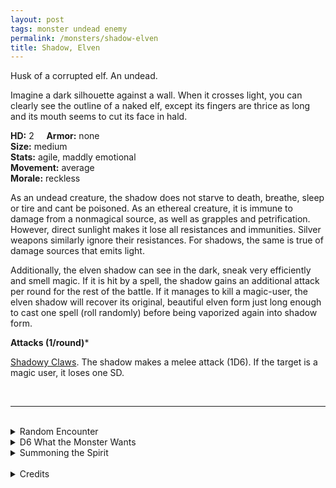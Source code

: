 ```yaml
---
layout: post
tags: monster undead enemy
permalink: /monsters/shadow-elven
title: Shadow, Elven
---
```


Husk of a corrupted elf. An undead.

Imagine a dark silhouette against a wall. When it crosses light, you can clearly see the outline of a naked elf, except its fingers are thrice as long and its mouth seems to cut its face in hald.

**HD:** 2  &nbsp; &nbsp;  **Armor:** none <br>
**Size:** medium <br>
**Stats:** agile, maddly emotional <br>
**Movement:** average <br>
**Morale:** reckless <br>

As an undead creature, the shadow does not starve to death, breathe, sleep or tire and cant be poisoned. As an ethereal creature, it is immune to damage from a nonmagical source, as well as grapples and petrification. However, direct sunlight makes it lose all resistances and immunities. Silver weapons similarly ignore their resistances. For shadows, the same is true of damage sources that emits light.

Additionally, the elven shadow can see in the dark, sneak very efficiently and smell magic. If it is hit by a spell, the shadow gains an additional attack per round for the rest of the battle. If it manages to kill a magic-user, the elven shadow will recover its original, beautiful elven form just long enough to cast one spell (roll randomly) before being vaporized again into shadow form.

**Attacks (1/round)***

<ins>Shadowy Claws</ins>. The shadow makes a melee attack (1D6). If the target is a magic user, it loses one SD.

<br>

---

<br> 

<details markdown="1">
<summary>Random Encounter</summary>

1. **Monster:** 1D4 elven shadows.
1. **Lair:**  A demonic pleasure cult shrine surrounded by the soothy outlines of the elves that were vaporized there. Cleaning these silhouette frees the shade. <br>	&nbsp; OR <br>	**Omen:** The lights flicker.
1. **Spoor:** The mangled body of a magical creature or a magic user.
1. **Tracks:** Demonic pleasure cult graffitis.
1. **Trace:** A soot silhouette of a vaporized elf.
1. **Trace:** A demonic pleasure cult elven statue.
</details>

<details markdown="1">
<summary>D6 What the Monster Wants</summary>

1. To cast magic. Desperately
1. To inflict pain, as a relief for their own.
1. To be elven, beautiful and horny again.
1. For somebody to clean their vaporized silhouette. But not a magic user, they'll want to devour that instead.
1. For somebody to enact the last steps of the depraved ritual they were so close to accomplish.
1. To please a demon of lust. 

</details>

<details markdown="1">
<summary>Summoning the Spirit</summary>

If you know the spell [Occult Consultation](https://saltygoo.github.io/2020/11/13/occult-consultation/), you can alter it in such way for a minimum of 2 Spell Dices:

**Summon Elven Shadow** <br>
R: 50’

A demon of lust must owe you a favor to cast this spell, as elven shadows are by definition owned by them. The duration of the summon is permament and the shadow will attempt to hunt and kill all magic users it can, you included. If you know the location of its vaporized silhouette, you can bargain with the shadow: its freedom for the knowledge of a new spell.
</details>

<br>

<details markdown="1">
<summary>Credits</summary>
This version of the shadow are a creation of [Jacob Hurst, Evan Peterson, and Donnie Garcia](https://shop.swordfishislands.com/) found in [Hot Springs Island](https://shop.swordfishislands.com/the-dark-of-hot-springs-island/). The creatures are not statted in the book, so I made my own version. — SaltyGoo
</details>
